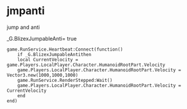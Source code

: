 # jmpanti
jump and anti

_G.BlizexJumpableAnti= true

    game.RunService.Heartbeat:Connect(function()
        if _G.BlizexJumpableAntithen    
        local CurrentVelocity = game.Players.LocalPlayer.Character.HumanoidRootPart.Velocity
        game.Players.LocalPlayer.Character.HumanoidRootPart.Velocity = Vector3.new(1000,1000,1000)
        game.RunService.RenderStepped:Wait()
        game.Players.LocalPlayer.Character.HumanoidRootPart.Velocity = CurrentVelocity
        end    
    end)
﻿
